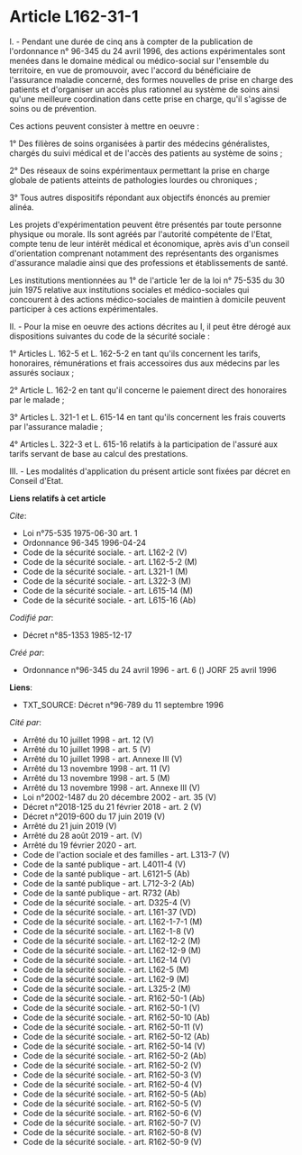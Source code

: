 # Article L162-31-1

I. - Pendant une durée de cinq ans à compter de la publication de l'ordonnance n° 96-345 du 24 avril 1996, des actions
expérimentales sont menées dans le domaine médical ou médico-social sur l'ensemble du territoire, en vue de promouvoir, avec
l'accord du bénéficiaire de l'assurance maladie concerné, des formes nouvelles de prise en charge des patients et d'organiser
un accès plus rationnel au système de soins ainsi qu'une meilleure coordination dans cette prise en charge, qu'il s'agisse de
soins ou de prévention.

Ces actions peuvent consister à mettre en oeuvre :

1° Des filières de soins organisées à partir des médecins généralistes, chargés du suivi médical et de l'accès des patients
au système de soins ;

2° Des réseaux de soins expérimentaux permettant la prise en charge globale de patients atteints de pathologies lourdes ou
chroniques ;

3° Tous autres dispositifs répondant aux objectifs énoncés au premier alinéa.

Les projets d'expérimentation peuvent être présentés par toute personne physique ou morale. Ils sont agréés par l'autorité
compétente de l'Etat, compte tenu de leur intérêt médical et économique, après avis d'un conseil d'orientation comprenant
notamment des représentants des organismes d'assurance maladie ainsi que des professions et établissements de santé.

Les institutions mentionnées au 1° de l'article 1er de la loi n° 75-535 du 30 juin 1975 relative aux institutions sociales et
médico-sociales qui concourent à des actions médico-sociales de maintien à domicile peuvent participer à ces actions
expérimentales.

II. - Pour la mise en oeuvre des actions décrites au I, il peut être dérogé aux dispositions suivantes du code de la sécurité
sociale :

1° Articles L. 162-5 et L. 162-5-2 en tant qu'ils concernent les tarifs, honoraires, rémunérations et frais accessoires dus
aux médecins par les assurés sociaux ;

2° Article L. 162-2 en tant qu'il concerne le paiement direct des honoraires par le malade ;

3° Articles L. 321-1 et L. 615-14 en tant qu'ils concernent les frais couverts par l'assurance maladie ;

4° Articles L. 322-3 et L. 615-16 relatifs à la participation de l'assuré aux tarifs servant de base au calcul des
prestations.

III. - Les modalités d'application du présent article sont fixées par décret en Conseil d'Etat.

**Liens relatifs à cet article**

_Cite_:

  - Loi n°75-535 1975-06-30 art. 1
  - Ordonnance 96-345 1996-04-24
  - Code de la sécurité sociale. - art. L162-2 (V)
  - Code de la sécurité sociale. - art. L162-5-2 (M)
  - Code de la sécurité sociale. - art. L321-1 (M)
  - Code de la sécurité sociale. - art. L322-3 (M)
  - Code de la sécurité sociale. - art. L615-14 (M)
  - Code de la sécurité sociale. - art. L615-16 (Ab)

_Codifié par_:

  - Décret n°85-1353 1985-12-17

_Créé par_:

  - Ordonnance n°96-345 du 24 avril 1996 - art. 6 () JORF 25 avril 1996

**Liens**:

  - TXT_SOURCE: Décret n°96-789 du 11 septembre 1996

_Cité par_:

  - Arrêté du 10 juillet 1998 - art. 12 (V)
  - Arrêté du 10 juillet 1998 - art. 5 (V)
  - Arrêté du 10 juillet 1998 - art. Annexe III (V)
  - Arrêté du 13 novembre 1998 - art. 11 (V)
  - Arrêté du 13 novembre 1998 - art. 5 (M)
  - Arrêté du 13 novembre 1998 - art. Annexe III (V)
  - Loi n°2002-1487 du 20 décembre 2002 - art. 35 (V)
  - Décret n°2018-125 du 21 février 2018 - art. 2 (V)
  - Décret n°2019-600 du 17 juin 2019 (V)
  - Arrêté du 21 juin 2019 (V)
  - Arrêté du 28 août 2019 - art. (V)
  - Arrêté du 19 février 2020 - art.
  - Code de l'action sociale et des familles - art. L313-7 (V)
  - Code de la santé publique - art. L4011-4 (V)
  - Code de la santé publique - art. L6121-5 (Ab)
  - Code de la santé publique - art. L712-3-2 (Ab)
  - Code de la santé publique - art. R732 (Ab)
  - Code de la sécurité sociale. - art. D325-4 (V)
  - Code de la sécurité sociale. - art. L161-37 (VD)
  - Code de la sécurité sociale. - art. L162-1-7-1 (M)
  - Code de la sécurité sociale. - art. L162-1-8 (V)
  - Code de la sécurité sociale. - art. L162-12-2 (M)
  - Code de la sécurité sociale. - art. L162-12-9 (M)
  - Code de la sécurité sociale. - art. L162-14 (V)
  - Code de la sécurité sociale. - art. L162-5 (M)
  - Code de la sécurité sociale. - art. L162-9 (M)
  - Code de la sécurité sociale. - art. L325-2 (M)
  - Code de la sécurité sociale. - art. R162-50-1 (Ab)
  - Code de la sécurité sociale. - art. R162-50-1 (V)
  - Code de la sécurité sociale. - art. R162-50-10 (Ab)
  - Code de la sécurité sociale. - art. R162-50-11 (V)
  - Code de la sécurité sociale. - art. R162-50-12 (Ab)
  - Code de la sécurité sociale. - art. R162-50-14 (V)
  - Code de la sécurité sociale. - art. R162-50-2 (Ab)
  - Code de la sécurité sociale. - art. R162-50-2 (V)
  - Code de la sécurité sociale. - art. R162-50-3 (V)
  - Code de la sécurité sociale. - art. R162-50-4 (V)
  - Code de la sécurité sociale. - art. R162-50-5 (Ab)
  - Code de la sécurité sociale. - art. R162-50-5 (V)
  - Code de la sécurité sociale. - art. R162-50-6 (V)
  - Code de la sécurité sociale. - art. R162-50-7 (V)
  - Code de la sécurité sociale. - art. R162-50-8 (V)
  - Code de la sécurité sociale. - art. R162-50-9 (V)
